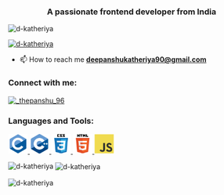 <h3 align="center">A passionate frontend developer from India</h3>

<p align="left"> <img src="https://komarev.com/ghpvc/?username=d-katheriya&label=Profile%20views&color=0e75b6&style=flat" alt="d-katheriya" /> </p>

<p align="left"> <a href="https://github.com/ryo-ma/github-profile-trophy"><img src="https://github-profile-trophy.vercel.app/?username=d-katheriya" alt="d-katheriya" /></a> </p>

- 📫 How to reach me **deepanshukatheriya90@gmail.com**

<h3 align="left">Connect with me:</h3>
<p align="left">
<a href="https://instagram.com/_thepanshu_96" target="blank"><img align="center" src="https://raw.githubusercontent.com/rahuldkjain/github-profile-readme-generator/master/src/images/icons/Social/instagram.svg" alt="_thepanshu_96" height="30" width="40" /></a>
</p>

<h3 align="left">Languages and Tools:</h3>
<p align="left"> <a href="https://www.cprogramming.com/" target="_blank" rel="noreferrer"> <img src="https://raw.githubusercontent.com/devicons/devicon/master/icons/c/c-original.svg" alt="c" width="40" height="40"/> </a> <a href="https://www.w3schools.com/cpp/" target="_blank" rel="noreferrer"> <img src="https://raw.githubusercontent.com/devicons/devicon/master/icons/cplusplus/cplusplus-original.svg" alt="cplusplus" width="40" height="40"/> </a> <a href="https://www.w3schools.com/css/" target="_blank" rel="noreferrer"> <img src="https://raw.githubusercontent.com/devicons/devicon/master/icons/css3/css3-original-wordmark.svg" alt="css3" width="40" height="40"/> </a> <a href="https://www.w3.org/html/" target="_blank" rel="noreferrer"> <img src="https://raw.githubusercontent.com/devicons/devicon/master/icons/html5/html5-original-wordmark.svg" alt="html5" width="40" height="40"/> </a> <a href="https://developer.mozilla.org/en-US/docs/Web/JavaScript" target="_blank" rel="noreferrer"> <img src="https://raw.githubusercontent.com/devicons/devicon/master/icons/javascript/javascript-original.svg" alt="javascript" width="40" height="40"/> </a> </p>

<p><img align="left" src="https://github-readme-stats.vercel.app/api/top-langs?username=d-katheriya&show_icons=true&locale=en&layout=compact" alt="d-katheriya" /></p>

<p>&nbsp;<img align="center" src="https://github-readme-stats.vercel.app/api?username=d-katheriya&show_icons=true&locale=en" alt="d-katheriya" /></p>

<p><img align="center" src="https://github-readme-streak-stats.herokuapp.com/?user=d-katheriya&" alt="d-katheriya" /></p>
